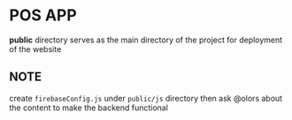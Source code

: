 # POS APP

**public** directory serves as the main directory of the project for deployment of the website

## NOTE

create `firebaseConfig.js` under `public/js` directory then ask @olors about the content to make the backend functional
